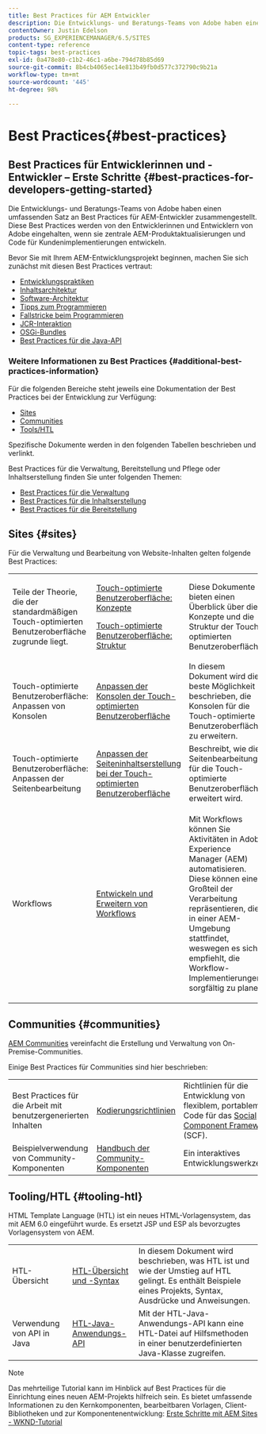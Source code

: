 ```yaml
---
title: Best Practices für AEM Entwickler
description: Die Entwicklungs- und Beratungs-Teams von Adobe haben einen umfassenden Satz an Best Practices für AEM-Entwicklerinnen und -Entwickler zusammengestellt.
contentOwner: Justin Edelson
products: SG_EXPERIENCEMANAGER/6.5/SITES
content-type: reference
topic-tags: best-practices
exl-id: 0a478e80-c1b2-46c1-a6be-794d78b85d69
source-git-commit: 8b4cb4065ec14e813b49fb0d577c372790c9b21a
workflow-type: tm+mt
source-wordcount: '445'
ht-degree: 98%

---
```


# Best Practices{#best-practices}

## Best Practices für Entwicklerinnen und -Entwickler – Erste Schritte {#best-practices-for-developers-getting-started}

Die Entwicklungs- und Beratungs-Teams von Adobe haben einen umfassenden Satz an Best Practices für AEM-Entwickler zusammengestellt. Diese Best Practices werden von den Entwicklerinnen und Entwicklern von Adobe eingehalten, wenn sie zentrale AEM-Produktaktualisierungen und Code für Kundenimplementierungen entwickeln.

Bevor Sie mit Ihrem AEM-Entwicklungsprojekt beginnen, machen Sie sich zunächst mit diesen Best Practices vertraut:

* [Entwicklungspraktiken](/help/sites-developing/development-practices.md)
* [Inhaltsarchitektur](/help/sites-developing/content-architecture.md)
* [Software-Architektur](/help/sites-developing/software-architecture.md)
* [Tipps zum Programmieren](/help/sites-developing/coding-tips.md)
* [Fallstricke beim Programmieren](/help/sites-developing/code-pitfalls.md)
* [JCR-Interaktion](/help/sites-developing/jcr-integration.md)
* [OSGi-Bundles](/help/sites-developing/osgi-bundles.md)
* [Best Practices für die Java-API](https://experienceleague.adobe.com/docs/experience-manager-learn/foundation/development/understand-java-api-best-practices.html?lang=de)

### Weitere Informationen zu Best Practices {#additional-best-practices-information}

Für die folgenden Bereiche steht jeweils eine Dokumentation der Best Practices bei der Entwicklung zur Verfügung:

* [Sites](#sites)
* [Communities](/help/sites-developing/best-practices.md#communities)
* [Tools/HTL](/help/sites-developing/best-practices.md#tooling-htl)

Spezifische Dokumente werden in den folgenden Tabellen beschrieben und verlinkt.

Best Practices für die Verwaltung, Bereitstellung und Pflege oder Inhaltserstellung finden Sie unter folgenden Themen:

* [Best Practices für die Verwaltung ](/help/sites-administering/administer-best-practices.md)
* [Best Practices für die Inhaltserstellung](/help/sites-authoring/best-practices.md)
* [Best Practices für die Bereitstellung ](/help/sites-deploying/best-practices.md)

## Sites {#sites}

Für die Verwaltung und Bearbeitung von Website-Inhalten gelten folgende Best Practices:

<table>
 <tbody>
  <tr>
   <td>Teile der Theorie, die der standardmäßigen Touch-optimierten Benutzeroberfläche zugrunde liegt.</td>
   <td><p><a href="/help/sites-developing/touch-ui-concepts.md">Touch-optimierte Benutzeroberfläche: Konzepte</a></p> <p><a href="/help/sites-developing/touch-ui-structure.md">Touch-optimierte Benutzeroberfläche: Struktur</a></p> </td>
   <td>Diese Dokumente bieten einen Überblick über die Konzepte und die Struktur der Touch-optimierten Benutzeroberfläche.</td>
  </tr>
  <tr>
   <td>Touch-optimierte Benutzeroberfläche: Anpassen von Konsolen </td>
   <td><a href="/help/sites-developing/customizing-consoles-touch.md">Anpassen der Konsolen der Touch-optimierten Benutzeroberfläche</a></td>
   <td>In diesem Dokument wird die beste Möglichkeit beschrieben, die Konsolen für die Touch-optimierte Benutzeroberfläche zu erweitern.</td>
  </tr>
  <tr>
   <td>Touch-optimierte Benutzeroberfläche: Anpassen der Seitenbearbeitung</td>
   <td><a href="/help/sites-developing/customizing-page-authoring-touch.md">Anpassen der Seiteninhaltserstellung bei der Touch-optimierten Benutzeroberfläche</a></td>
   <td>Beschreibt, wie die Seitenbearbeitung für die Touch-optimierte Benutzeroberfläche erweitert wird.</td>
  </tr>
  <tr>
   <td>Workflows</td>
   <td><a href="/help/sites-developing/workflows-best-practices.md">Entwickeln und Erweitern von Workflows</a></td>
   <td><p>Mit Workflows können Sie Aktivitäten in Adobe Experience Manager (AEM) automatisieren. Diese können einen Großteil der Verarbeitung repräsentieren, die in einer AEM-Umgebung stattfindet, weswegen es sich empfiehlt, die Workflow-Implementierungen sorgfältig zu planen.</p> </td>
  </tr>
 </tbody>
</table>

## Communities {#communities}

[AEM Communities](/help/communities/overview.md) vereinfacht die Erstellung und Verwaltung von On-Premise-Communities.

Einige Best Practices für Communities sind hier beschrieben:

|  |  |  |
|---|---|---|
| Best Practices für die Arbeit mit benutzergenerierten Inhalten | [Kodierungsrichtlinien ](/help/communities/code-guide.md) | Richtlinien für die Entwicklung von flexiblem, portablem Code für das [Social Component Framework](/help/communities/scf.md) (SCF). |
| Beispielverwendung von Community-Komponenten | [Handbuch der Community-Komponenten](/help/communities/components-guide.md) | Ein interaktives Entwicklungswerkzeug. |

## Tooling/HTL {#tooling-htl}

HTML Template Language (HTL) ist ein neues HTML-Vorlagensystem, das mit AEM 6.0 eingeführt wurde. Es ersetzt JSP und ESP als bevorzugtes Vorlagensystem von AEM.

|  |  |  |
|---|---|---|
| HTL-Übersicht | [HTL-Übersicht und -Syntax](https://experienceleague.adobe.com/docs/experience-manager-htl/content/overview.html?lang=de) | In diesem Dokument wird beschrieben, was HTL ist und wie der Umstieg auf HTL gelingt. Es enthält Beispiele eines Projekts, Syntax, Ausdrücke und Anweisungen. |
| Verwendung von API in Java | [HTL-Java-Anwendungs-API](https://helpx.adobe.com/de/experience-manager/htl/using/use-api.html) | Mit der HTL-Java-Anwendungs-API kann eine HTL-Datei auf Hilfsmethoden in einer benutzerdefinierten Java-Klasse zugreifen. |

>[!NOTE]
>
>Das mehrteilige Tutorial kann im Hinblick auf Best Practices für die Einrichtung eines neuen AEM-Projekts hilfreich sein. Es bietet umfassende Informationen zu den Kernkomponenten, bearbeitbaren Vorlagen, Client-Bibliotheken und zur Komponentenentwicklung:
>[Erste Schritte mit AEM Sites - WKND-Tutorial](https://experienceleague.adobe.com/docs/experience-manager-learn/getting-started-wknd-tutorial-develop/overview.html?lang=de)
